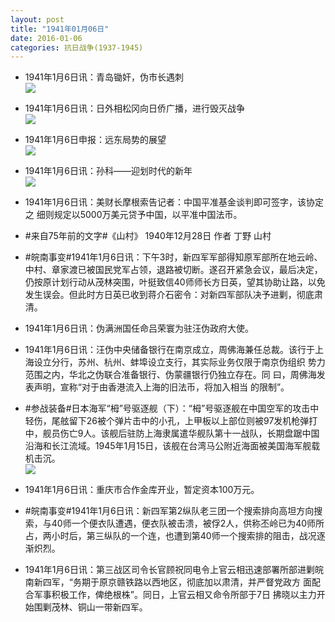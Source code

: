 ```yaml
---
layout: post
title: "1941年01月06日"
date: 2016-01-06
categories: 抗日战争(1937-1945)
---
```


<meta name="referrer" content="no-referrer" />

- 1941年1月6日讯：青岛锄奸，伪市长遇刺 <br/><img src="https://ww3.sinaimg.cn/large/aca367d8jw1ezq688wobcj207u05xdg7.jpg" />

- 1941年1月6日讯：日外相松冈向日侨广播，进行毁灭战争 <br/><img src="https://ww3.sinaimg.cn/large/aca367d8jw1ezq4hx8jclj20gr0e641v.jpg" />

- 1941年1月6日申报：远东局势的展望 <br/><img src="https://ww4.sinaimg.cn/large/aca367d8jw1ezq2rtgn90j20s0148b1m.jpg" />

- 1941年1月6日讯：孙科——迎划时代的新年 <br/><img src="https://ww2.sinaimg.cn/large/aca367d8jw1ezq1145fk6j20mj0sb1a5.jpg" />

- 1941年1月6日讯：美财长摩根索告记者：中国平准基金谈判即可签字，该协定之 细则规定以5000万美元贷予中国，以平准中国法币。 

- #来自75年前的文字#《山村》 1940年12月28日 作者 丁野 山村 

- #皖南事变#1941年1月6日讯：下午3时，新四军军部得知原军部所在地云岭、中村、章家渡已被国民党军占领，退路被切断。遂召开紧急会议，最后决定，仍按原计划行动从茂林突围，叶挺致信40师师长方日英，望其协助让路，以免发生误会。但此时方日英已收到蒋介石密令：对新四军部队决予进剿，彻底肃清。 

- 1941年1月6日讯：伪满洲国任命吕荣寰为驻汪伪政府大使。 

- 1941年1月6日讯：汪伪中央储备银行在南京成立，周佛海兼任总裁。该行于上 海设立分行，苏州、杭州、蚌埠设立支行，其实际业务仅限于南京伪组织 势力范围之内，华北之伪联合准备银行、伪蒙疆银行仍独立存在。同 曰，周佛海发表声明，宣称“对于由香港流入上海的旧法币，将加入相当 的限制”。 

- #参战装备#日本海军“栂”号驱逐舰（下）：“栂”号驱逐舰在中国空军的攻击中轻伤，尾舷留下26被个弹片击中的小孔，上甲板以上部位则被97发机枪弹打中，舰员伤亡9人。该舰后驻防上海隶属遣华舰队第十一战队，长期盘踞中国沿海和长江流域。1945年1月15日，该舰在台湾马公附近海面被美国海军舰载机击沉。 <br/><img src="https://ww3.sinaimg.cn/large/aca367d8jw1ezpjobvmp6j208c0qajuq.jpg" />

- 1941年1月6日讯：重庆市合作金库开业，暂定资本100万元。 

- #皖南事变#1941年1月6日讯：新四军第2纵队老三团一个搜索排向高坦方向搜索，与40师一个便衣队遭遇，便衣队被击溃，被俘2人，供称丕岭已为40师所占，两小时后，第三纵队的一个连，也遭到第40师一个搜索排的阻击，战况逐渐炽烈。  

- 1941年1月6日讯：第三战区司令长官顾祝同电令上官云相迅速部署所部进剿皖 南新四军，“务期于原京赣铁路以西地区，彻底加以肃清，并严督党政方 面配合军事积极工作，俾绝根株”。同日，上官云相又命令所部于7日 拂晓以主力开始围剿茂林、铜山一带新四军。 

